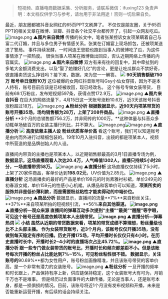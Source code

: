 

> 短视频、直播电商数据采集、分析服务，请联系微信：ifuxing123
免责声明：本文档仅供学习与参考，请勿用于非法用途！否则一切后果自负。

最近，朋友圈都被抖音女网红的65页PPT文刷屏了。
不仅仅是朋友圈，关于65页PPT的相关文章在微博、豆瓣、抖音各个社交平台都传开了，引起一众网友吃瓜。
![image.png](https://cdn.nlark.com/yuque/0/2021/png/97322/1619010583006-e387b238-6304-4322-a4f6-a8cd738ed0e0.png#clientId=u831f4459-0bdc-4&from=paste&height=441&id=u46b2a8e6&margin=%5Bobject%20Object%5D&name=image.png&originHeight=882&originWidth=1064&originalType=binary&size=743484&status=done&style=none&taskId=uada76b32-f7bb-464a-8045-abcee7c85ed&width=532)
**▲图片来自微博**
传播的长文中，笔者张某控诉女友项某瞒着自己与富二代订婚，并且与多位男子有情感关系。张某在订婚宴上现场抓包，还被项某送进了警局。
事件持续发酵，一时间连王思聪也跑到当事人的微博吃了瓜，为这件事情添了一把热度。
很快当事人项某在微博做出回应，否认近期网络上传播的内容属实。
![image.png](https://cdn.nlark.com/yuque/0/2021/png/97322/1619010588558-7fc44096-170f-4785-8cec-e0f1cb886923.png#clientId=u831f4459-0bdc-4&from=paste&height=236&id=u38ca62cb&margin=%5Bobject%20Object%5D&name=image.png&originHeight=472&originWidth=1066&originalType=binary&size=103177&status=done&style=none&taskId=u6f83685c-757c-4a44-a02d-2e1efc089a5&width=533)
**▲图片来自微博**
双方有来有往的回复中，其中牵扯到的多笔大金额消费支出，以及“娶了她赚好几亿”的言论，更是让吃瓜群众不禁好奇，做直播卖货这么挣钱吗？接下来，数据，来为您一一解答。
![](https://cdn.nlark.com/yuque/0/2021/webp/97322/1619010570340-284a7aa5-df4f-4095-ad57-38b97459b7e8.webp#clientId=u831f4459-0bdc-4&from=paste&height=70&id=ud91a0ac6&margin=%5Bobject%20Object%5D&originHeight=140&originWidth=140&originalType=url&status=done&style=none&taskId=u800443b7-f537-4af7-b4c3-89ff3b8e359&width=70)
**90天销售额破750万**
**账号单日涨粉10万**
这位被爆的女网红抖音账号叫Gsy小仙女穿搭，因为不是本人持有，账号目前应该是已经被收回，现已经改名。
这个账号专做女装带货， 目前有69.1万粉丝，发布短视频597条，获得点赞172.9万。
![image.png](https://cdn.nlark.com/yuque/0/2021/png/97322/1619010596002-993d7e0b-9fd4-486a-82c9-b7ce8978da92.png#clientId=u831f4459-0bdc-4&from=paste&height=494&id=u82c5f770&margin=%5Bobject%20Object%5D&name=image.png&originHeight=987&originWidth=1080&originalType=binary&size=2135848&status=done&style=none&taskId=ud89473be-fd24-4282-bc02-7e520783016&width=540)
**▲图片来自抖音**
在巨大的网络流量下，4月15日这一天账号涨粉10.6万，近3天该账号抖音涨粉超过18万。
![image.png](https://cdn.nlark.com/yuque/0/2021/png/97322/1619010602838-0e28efb1-92fe-4148-8ed7-68766ad89855.png#clientId=u831f4459-0bdc-4&from=paste&height=279&id=u7f1e82e8&margin=%5Bobject%20Object%5D&name=image.png&originHeight=558&originWidth=798&originalType=binary&size=59079&status=done&style=none&taskId=udecd6a88-4d23-49f6-98a7-f15947a7823&width=399)
**▲粉丝分析**
**根据数据显示，近90天内项某带货的账号开播35场，场均销售额为28万，上架了208件商品。**
![image.png](https://cdn.nlark.com/yuque/0/2021/png/97322/1619010608803-fa7a19b4-b7e3-467b-b458-4f9c5bde176a.png#clientId=u831f4459-0bdc-4&from=paste&height=206&id=hOzDk&margin=%5Bobject%20Object%5D&name=image.png&originHeight=412&originWidth=698&originalType=binary&size=86443&status=done&style=none&taskId=u9c147df3-691e-4393-ab91-89d5dea0fe2&width=349)
**▲直播分析**
**3个月的总销售额756.2万，并非网传的1000万。**这种体量与抖音众多动辄单场破百万的女装主播行列比，并不算大。
![image.png](https://cdn.nlark.com/yuque/0/2021/gif/97322/1619010570925-45fcfc99-ac57-43a8-8fd0-4e73e25ec442.gif#clientId=u831f4459-0bdc-4&from=paste&height=1&id=u11caf070&margin=%5Bobject%20Object%5D&name=image.png&originHeight=1&originWidth=1&originalType=url&size=70&status=done&style=none&taskId=u0151aec9-38f0-44d4-9bb1-e8f68b523be&width=0.5)![image.png](https://cdn.nlark.com/yuque/0/2021/png/97322/1619010624880-1e95ae7a-8351-4c41-b756-cb3ac455fadb.png#clientId=u831f4459-0bdc-4&from=paste&height=600&id=ud2b06f52&margin=%5Bobject%20Object%5D&name=image.png&originHeight=1200&originWidth=702&originalType=binary&size=292436&status=done&style=none&taskId=u3d3535c8-5804-4da1-a32b-c32841c5afe&width=351)
**▲直播分析**
![](https://cdn.nlark.com/yuque/0/2021/webp/97322/1619010571114-c0a09ff3-ad7e-4966-a38f-77d9ed876549.webp#clientId=u831f4459-0bdc-4&from=paste&height=70&id=uef6d572d&margin=%5Bobject%20Object%5D&originHeight=140&originWidth=140&originalType=url&status=done&style=none&taskId=u15868d91-05ee-4e87-955a-676e0faee10&width=70)
**高度依赖主播人设**
**粉丝优质客单价高**
看这个账号，我们可以知道账号是由内而外进行过精细包装的。19年10月入驻抖音，出镜的都是项某本人，视频中所营造的是品牌创始人的人设。


直播间内带货的主播也是项某本人，以近期销售额最高的3月1日直播专场为例，**数据显示，这场直播观看人次达20.4万，人气峰值1302人，直播只持续5小时28分，一场直播带货58万。**
![image.png](https://cdn.nlark.com/yuque/0/2021/png/97322/1619010633750-e29bfb76-94fe-43e0-a0b1-00a73c3e2055.png#clientId=u831f4459-0bdc-4&from=paste&height=470&id=u82d487ec&margin=%5Bobject%20Object%5D&name=image.png&originHeight=940&originWidth=692&originalType=binary&size=275912&status=done&style=none&taskId=uc9836c97-efbe-49bb-a337-5fe249a8b42&width=346)
**▲直播分析**
这场直播仅仅持续了5小时，上架了20家件商品，客单价达到**198.02元**，UV价值为2.85元。
![image.png](https://cdn.nlark.com/yuque/0/2021/png/97322/1619010642888-3f58e993-ee18-4323-9076-5a3cff834135.png#clientId=u831f4459-0bdc-4&from=paste&height=173&id=u8f3d9adf&margin=%5Bobject%20Object%5D&name=image.png&originHeight=346&originWidth=682&originalType=binary&size=59986&status=done&style=none&taskId=ue99e0d32-8201-476c-b028-f1ce31efbb5&width=341)
**▲直播分析**
这场直播卖的最好的产品是单价198元的时尚素雅衬衫裙，单价249元的初春淑女裙，单价159元的性感小心机裙。从爆品和客单价可以知道，**项某所卖的服饰并非是低价薄利款，而是需要粉丝粘性才能卖得动的中端价位。**
![image.png](https://cdn.nlark.com/yuque/0/2021/png/97322/1619010649393-e8073e77-77a0-4bcc-b6a4-94033624dced.png#clientId=u831f4459-0bdc-4&from=paste&height=691&id=u2b0c5672&margin=%5Bobject%20Object%5D&name=image.png&originHeight=1382&originWidth=962&originalType=binary&size=497877&status=done&style=none&taskId=u87a8d07a-fea0-4ce7-97ee-86fc4972598&width=481)
**▲商品分析**
数据显示，直播间的流量**7%**来自粉丝关注，**37%**来自项某所拍的短视频引流，**56%**来自其他渠道。
![image.png](https://cdn.nlark.com/yuque/0/2021/png/97322/1619010655760-1c1dde5c-d483-4a14-b416-97f20da54532.png#clientId=u831f4459-0bdc-4&from=paste&height=207&id=u1c26b5b6&margin=%5Bobject%20Object%5D&name=image.png&originHeight=414&originWidth=682&originalType=binary&size=79606&status=done&style=none&taskId=u99a28af4-469b-4c45-a57d-cb823aafb67&width=341)
**▲直播分析—观众来源**
直播间的弹幕互动多次提到“主播”“最美”“醒醒”等字眼，可见这个账号还是高度依赖项某本人出镜带货。
![image.png](https://cdn.nlark.com/yuque/0/2021/png/97322/1619010660940-1cfc5512-2f6b-49f9-963a-876617588708.png#clientId=u831f4459-0bdc-4&from=paste&height=249&id=u629c79aa&margin=%5Bobject%20Object%5D&name=image.png&originHeight=498&originWidth=842&originalType=binary&size=70031&status=done&style=none&taskId=uf350154d-7f5e-4fe0-ab55-92cc8de3146&width=421)
**▲直播分析—弹幕热词**
![](https://cdn.nlark.com/yuque/0/2021/webp/97322/1619010571716-cdc14c7d-01da-4f9b-8138-85839922e574.webp#clientId=u831f4459-0bdc-4&from=paste&height=70&id=u19e0959e&margin=%5Bobject%20Object%5D&originHeight=140&originWidth=140&originalType=url&status=done&style=none&taskId=u4dfb4e22-9f2a-4973-a2a9-ea01b579d6f&width=70)
**小结**
虽然从近期的带货数据来看，项某的带货成绩不算理想，粉丝量级也比不上头部主播。
作为女装带货账号，**近3个月内，该账号仅仅开播35场，没有做到每天稳定有序的日播。**历史开播175场，平均开播时长仅仅只有4小时。在历史直播时长中，开播时长2~4小时的直播场次占比45.72%。
![image.png](https://cdn.nlark.com/yuque/0/2021/png/97322/1619010667244-c4f267e1-fd40-4436-8359-bf3d43b2ec19.png#clientId=u831f4459-0bdc-4&from=paste&height=199&id=uf3145a50&margin=%5Bobject%20Object%5D&name=image.png&originHeight=398&originWidth=738&originalType=binary&size=35733&status=done&style=none&taskId=uf90a6329-0926-4e5c-b88a-e8ad36df227&width=369)
**▲直播分析**
跟一些专门做女装带货的账号比，开播时长和频次都差距不小。但是该账号每次开播的粉丝占比能达到**7%~15%**，可见粉丝粘性很不错。
数据显示，关注账号的**90.69%**都为女性用户，账号粉丝画像精准，并且该账号带货的客单价高，是一个非常有潜力的女装账号。
![image.png](https://cdn.nlark.com/yuque/0/2021/png/97322/1619010673476-a7f5bd8f-b0bb-40c2-9621-f9961aaad5de.png#clientId=u831f4459-0bdc-4&from=paste&height=310&id=uc8c8e2cf&margin=%5Bobject%20Object%5D&name=image.png&originHeight=620&originWidth=656&originalType=binary&size=45640&status=done&style=none&taskId=u3e3c9e82-aedc-4d97-af8c-db23edafd5b&width=328)
**▲粉丝分析**
一旦开播的频率和时长跟上，产品保持有序上新，供应链保持稳定，这个女装账号大有可为，月销千万也不是难事。
但是经历过负面事件的大肆传播，无论是当事人，还是账号本身，都是一损俱损的情况。目前，该账号将近1个月没有发布视频和开播，未来是否能重新运营开播，有后续的话会持续关注。
